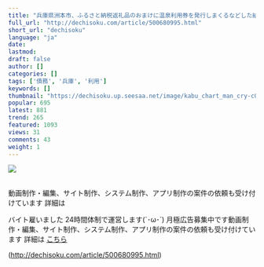 ```yaml
---
title: "兵庫県洲本市、ふるさと納税返礼品のおまけに温泉利用券を発行しまくるなどした結果、8億円の債務を抱える"
full_url: "http://dechisoku.com/article/500680995.html"
short_url: "dechisoku"
language: "ja"
date: 
lastmod: 
draft: false
author: []
categories: []
tags: ['債務', '兵庫', '利用']
keywords: []
thumbnail: "https://dechisoku.up.seesaa.net/image/kabu_chart_man_cry-c023b.png"
popular: 695
latest: 881
trend: 265
featured: 1093
views: 31
comments: 43
weight: 1
---
```


![](https://dechisoku.up.seesaa.net/image/kabu_chart_man_cry-c023b.png)

<div><br>動画制作・編集、サイト制作、システム制作、アプリ制作の案件の依頼も受け付けています 詳細は<a></a><p>バイト雇いました 24時間体制で運営します(`･ω･´) 月極広告募集中です動画制作・編集、サイト制作、システム制作、アプリ制作の案件の依頼も受け付けています 詳細は <a href='http://dechisoku.com/article/464339153.html'>こちら</a> </p></div>

(http://dechisoku.com/article/500680995.html)
